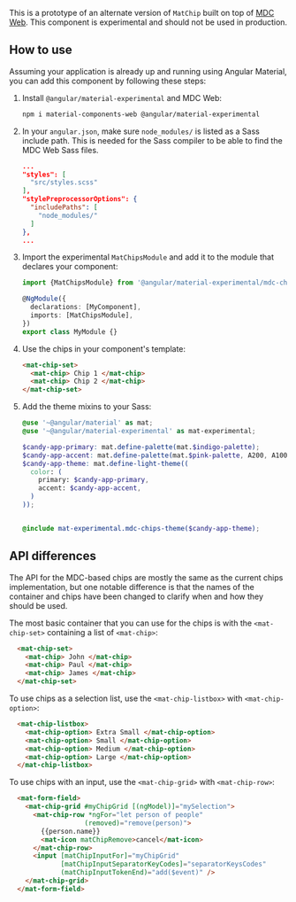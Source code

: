 This is a prototype of an alternate version of `MatChip` built on top of
[MDC Web](https://github.com/material-components/material-components-web). This component is experimental and should not be used in production.

## How to use
Assuming your application is already up and running using Angular Material, you can add this component by following these steps:

1. Install `@angular/material-experimental` and MDC Web:

   ```bash
   npm i material-components-web @angular/material-experimental
   ```

2. In your `angular.json`, make sure `node_modules/` is listed as a Sass include path. This is
   needed for the Sass compiler to be able to find the MDC Web Sass files.

   ```json
   ...
   "styles": [
     "src/styles.scss"
   ],
   "stylePreprocessorOptions": {
     "includePaths": [
       "node_modules/"
     ]
   },
   ...
   ```

3. Import the experimental `MatChipsModule` and add it to the module that declares your component:

   ```ts
   import {MatChipsModule} from '@angular/material-experimental/mdc-chips';

   @NgModule({
     declarations: [MyComponent],
     imports: [MatChipsModule],
   })
   export class MyModule {}
   ```

4. Use the chips in your component's template:

   ```html
   <mat-chip-set>
     <mat-chip> Chip 1 </mat-chip>
     <mat-chip> Chip 2 </mat-chip>
   </mat-chip-set>
   ```

5. Add the theme mixins to your Sass:

   ```scss
   @use '~@angular/material' as mat;
   @use '~@angular/material-experimental' as mat-experimental;

   $candy-app-primary: mat.define-palette(mat.$indigo-palette);
   $candy-app-accent: mat.define-palette(mat.$pink-palette, A200, A100, A400);
   $candy-app-theme: mat.define-light-theme((
     color: (
       primary: $candy-app-primary,
       accent: $candy-app-accent,
     )
   ));


   @include mat-experimental.mdc-chips-theme($candy-app-theme);
   ```

## API differences

The API for the MDC-based chips are mostly the same as the current chips implementation, but
one notable difference is that the names of the container and chips have been changed to clarify
when and how they should be used.

The most basic container that you can use for the chips is with the `<mat-chip-set>` containing a
list of `<mat-chip>`:

```html
  <mat-chip-set>
    <mat-chip> John </mat-chip>
    <mat-chip> Paul </mat-chip>
    <mat-chip> James </mat-chip>
  </mat-chip-set>
```

To use chips as a selection list, use the `<mat-chip-listbox>` with `<mat-chip-option>`:

```html
  <mat-chip-listbox>
    <mat-chip-option> Extra Small </mat-chip-option>
    <mat-chip-option> Small </mat-chip-option>
    <mat-chip-option> Medium </mat-chip-option>
    <mat-chip-option> Large </mat-chip-option>
  </mat-chip-listbox>
```

To use chips with an input, use the `<mat-chip-grid>` with `<mat-chip-row>`:

```html
  <mat-form-field>
    <mat-chip-grid #myChipGrid [(ngModel)]="mySelection">
      <mat-chip-row *ngFor="let person of people"
                   (removed)="remove(person)">
        {{person.name}}
        <mat-icon matChipRemove>cancel</mat-icon>
      </mat-chip-row>
      <input [matChipInputFor]="myChipGrid"
             [matChipInputSeparatorKeyCodes]="separatorKeysCodes"
             (matChipInputTokenEnd)="add($event)" />
    </mat-chip-grid>
  </mat-form-field>
```
